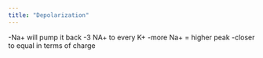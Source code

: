 ```yaml
---
title: "Depolarization"
---
```

-Na+ will pump it back 
-3 NA+ to every K+
-more Na+ = higher peak
-closer to equal in terms of charge

